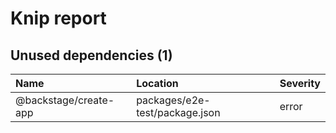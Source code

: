 # Knip report

## Unused dependencies (1)

| Name                  | Location     | Severity |
| :-------------------- | :----------- | :------- |
| @backstage/create-app | packages/e2e-test/package.json | error    |

